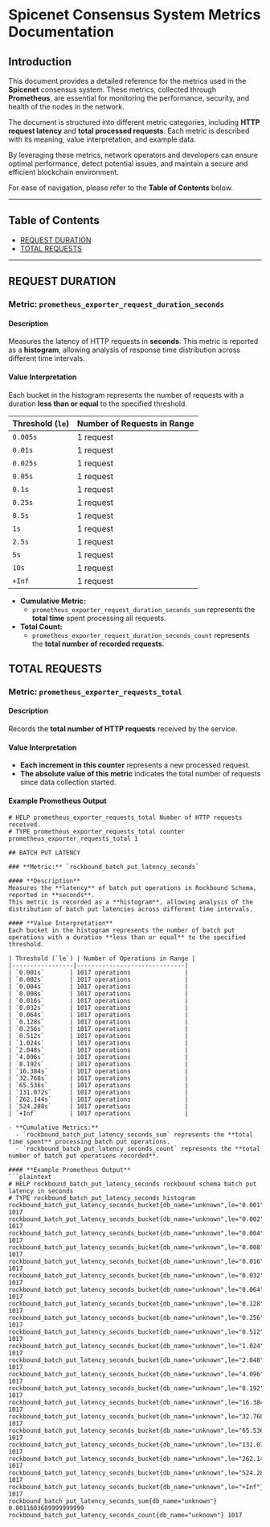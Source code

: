 # Spicenet Consensus System Metrics Documentation

## Introduction

This document provides a detailed reference for the metrics used in the **Spicenet** consensus system. These metrics, collected through **Prometheus**, are essential for monitoring the performance, security, and health of the nodes in the network.

The document is structured into different metric categories, including **HTTP request latency** and **total processed requests**. Each metric is described with its meaning, value interpretation, and example data.

By leveraging these metrics, network operators and developers can ensure optimal performance, detect potential issues, and maintain a secure and efficient blockchain environment.

For ease of navigation, please refer to the **Table of Contents** below.

---

## Table of Contents

- [REQUEST DURATION](#request-duration)
- [TOTAL REQUESTS](#total-requests)

---

## REQUEST DURATION

### **Metric:** `prometheus_exporter_request_duration_seconds`

#### **Description**  
Measures the latency of HTTP requests in **seconds**. This metric is reported as a **histogram**, allowing analysis of response time distribution across different time intervals.

#### **Value Interpretation**  
Each bucket in the histogram represents the number of requests with a duration **less than or equal** to the specified threshold.

| Threshold (`le`) | Number of Requests in Range |
|-----------------|----------------------------|
| `0.005s`       | 1 request                   |
| `0.01s`        | 1 request                   |
| `0.025s`       | 1 request                   |
| `0.05s`        | 1 request                   |
| `0.1s`         | 1 request                   |
| `0.25s`        | 1 request                   |
| `0.5s`         | 1 request                   |
| `1s`           | 1 request                   |
| `2.5s`         | 1 request                   |
| `5s`           | 1 request                   |
| `10s`          | 1 request                   |
| `+Inf`         | 1 request                   |

- **Cumulative Metric:**  
  - `prometheus_exporter_request_duration_seconds_sum` represents the **total time** spent processing all requests.
- **Total Count:**  
  - `prometheus_exporter_request_duration_seconds_count` represents the **total number of recorded requests**.


## TOTAL REQUESTS

### **Metric:** `prometheus_exporter_requests_total`

#### **Description**  
Records the **total number of HTTP requests** received by the service.

#### **Value Interpretation**  
- **Each increment in this counter** represents a new processed request.
- **The absolute value of this metric** indicates the total number of requests since data collection started.

#### **Example Prometheus Output**
```plaintext
# HELP prometheus_exporter_requests_total Number of HTTP requests received.
# TYPE prometheus_exporter_requests_total counter
prometheus_exporter_requests_total 1

## BATCH PUT LATENCY

### **Metric:** `rockbound_batch_put_latency_seconds`

#### **Description**  
Measures the **latency** of batch put operations in Rockbound Schema, reported in **seconds**.  
This metric is recorded as a **histogram**, allowing analysis of the distribution of batch put latencies across different time intervals.

#### **Value Interpretation**  
Each bucket in the histogram represents the number of batch put operations with a duration **less than or equal** to the specified threshold.

| Threshold (`le`) | Number of Operations in Range |
|-----------------|------------------------------|
| `0.001s`       | 1017 operations               |
| `0.002s`       | 1017 operations               |
| `0.004s`       | 1017 operations               |
| `0.008s`       | 1017 operations               |
| `0.016s`       | 1017 operations               |
| `0.032s`       | 1017 operations               |
| `0.064s`       | 1017 operations               |
| `0.128s`       | 1017 operations               |
| `0.256s`       | 1017 operations               |
| `0.512s`       | 1017 operations               |
| `1.024s`       | 1017 operations               |
| `2.048s`       | 1017 operations               |
| `4.096s`       | 1017 operations               |
| `8.192s`       | 1017 operations               |
| `16.384s`      | 1017 operations               |
| `32.768s`      | 1017 operations               |
| `65.536s`      | 1017 operations               |
| `131.072s`     | 1017 operations               |
| `262.144s`     | 1017 operations               |
| `524.288s`     | 1017 operations               |
| `+Inf`         | 1017 operations               |

- **Cumulative Metrics:**  
  - `rockbound_batch_put_latency_seconds_sum` represents the **total time spent** processing batch put operations.
  - `rockbound_batch_put_latency_seconds_count` represents the **total number of batch put operations recorded**.

#### **Example Prometheus Output**
```plaintext
# HELP rockbound_batch_put_latency_seconds rockbound schema batch put latency in seconds
# TYPE rockbound_batch_put_latency_seconds histogram
rockbound_batch_put_latency_seconds_bucket{db_name="unknown",le="0.001"} 1017
rockbound_batch_put_latency_seconds_bucket{db_name="unknown",le="0.002"} 1017
rockbound_batch_put_latency_seconds_bucket{db_name="unknown",le="0.004"} 1017
rockbound_batch_put_latency_seconds_bucket{db_name="unknown",le="0.008"} 1017
rockbound_batch_put_latency_seconds_bucket{db_name="unknown",le="0.016"} 1017
rockbound_batch_put_latency_seconds_bucket{db_name="unknown",le="0.032"} 1017
rockbound_batch_put_latency_seconds_bucket{db_name="unknown",le="0.064"} 1017
rockbound_batch_put_latency_seconds_bucket{db_name="unknown",le="0.128"} 1017
rockbound_batch_put_latency_seconds_bucket{db_name="unknown",le="0.256"} 1017
rockbound_batch_put_latency_seconds_bucket{db_name="unknown",le="0.512"} 1017
rockbound_batch_put_latency_seconds_bucket{db_name="unknown",le="1.024"} 1017
rockbound_batch_put_latency_seconds_bucket{db_name="unknown",le="2.048"} 1017
rockbound_batch_put_latency_seconds_bucket{db_name="unknown",le="4.096"} 1017
rockbound_batch_put_latency_seconds_bucket{db_name="unknown",le="8.192"} 1017
rockbound_batch_put_latency_seconds_bucket{db_name="unknown",le="16.384"} 1017
rockbound_batch_put_latency_seconds_bucket{db_name="unknown",le="32.768"} 1017
rockbound_batch_put_latency_seconds_bucket{db_name="unknown",le="65.536"} 1017
rockbound_batch_put_latency_seconds_bucket{db_name="unknown",le="131.072"} 1017
rockbound_batch_put_latency_seconds_bucket{db_name="unknown",le="262.144"} 1017
rockbound_batch_put_latency_seconds_bucket{db_name="unknown",le="524.288"} 1017
rockbound_batch_put_latency_seconds_bucket{db_name="unknown",le="+Inf"} 1017
rockbound_batch_put_latency_seconds_sum{db_name="unknown"} 0.0011603689999999999
rockbound_batch_put_latency_seconds_count{db_name="unknown"} 1017
